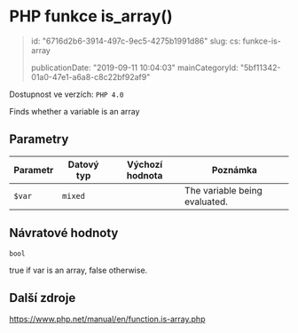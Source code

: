 PHP funkce is_array()
=====================

> id: "6716d2b6-3914-497c-9ec5-4275b1991d86"
> slug:
> 	cs: funkce-is-array
>
> publicationDate: "2019-09-11 10:04:03"
> mainCategoryId: "5bf11342-01a0-47e1-a6a8-c8c22bf92af9"

Dostupnost ve verzích: `PHP 4.0`

Finds whether a variable is an array


Parametry
--------------

| Parametr | Datový typ | Výchozí hodnota | Poznámka |
|-----|-----|-----|-----|
| `$var` | `mixed` |  | The variable being evaluated. |


Návratové hodnoty
----------------

`bool`

true if var is an array,
false otherwise.

Další zdroje
------------

https://www.php.net/manual/en/function.is-array.php
